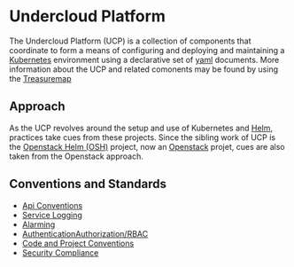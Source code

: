 # Undercloud Platform
The Undercloud Platform (UCP) is a collection of components that coordinate to
form a means of configuring and deploying and maintaining a [Kubernetes]
environment using a declarative set of [yaml] documents. More information about
the UCP and related comonents may be found by using the [Treasuremap]

## Approach
As the UCP revolves around the setup and use of Kubernetes and [Helm],
practices take cues from these projects. Since the sibling work of UCP is the
[Openstack Helm (OSH)] project, now an [Openstack] projet, cues are also taken
from the Openstack approach.

## Conventions and Standards
* [Api Conventions](api-conventions.md)
* [Service Logging](service-logging-conventions.md)
* [Alarming](alarming-conventions.md)
* [AuthenticationAuthorization/RBAC](rbac-conventions.md)
* [Code and Project Conventions](code-conventions.md)
* [Security Compliance](security-conventions.md)


[Helm]: https://helm.sh/
[Kubernetes]: https://kubernetes.io/
[Openstack]: https://www.openstack.org/
[Openstack Helm (OSH)]: https://github.com/openstack/openstack-helm
[Treasuremap]: https://github.com/att-comdev/treasuremap
[yaml]: http://yaml.org/
